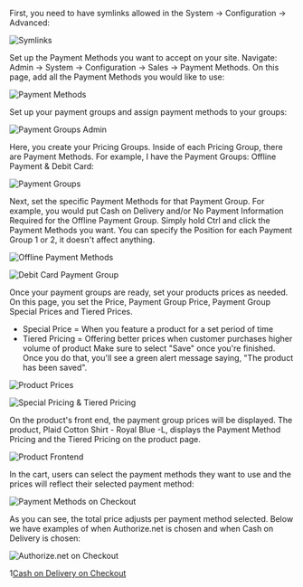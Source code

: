 First, you need to have symlinks allowed in the System -> Configuration -> Advanced:

![Symlinks](Symlinks.png)

Set up the Payment Methods you want to accept on your site.
Navigate: Admin -> System -> Configuration -> Sales -> Payment Methods. On this page, add all the Payment Methods you would like to use:

![Payment Methods](payment_methods.png)

Set up your payment groups and assign payment methods to your groups:

![Payment Groups Admin](paymentgroups.png) 

Here, you create your Pricing Groups. Inside of each Pricing Group, there are Payment Methods. For example, I have the Payment Groups: Offline Payment & Debit Card:

![Payment Groups](payment_method_pricing_groups.png)

Next, set the specific Payment Methods for that Payment Group. For example, you would put Cash on Delivery and/or No Payment Information Required for the Offline Payment Group. Simply hold Ctrl and click the Payment Methods you want. You can specify the Position for each Payment Group 1 or 2, it doesn't affect anything.

![Offline Payment Methods](offline_payment_methods.png)

![Debit Card Payment Group](Debit_Card_Payment_Group.png)

Once your payment groups are ready, set your products prices as needed. On this page, you set the Price, Payment Group Price, Payment Group Special Prices and Tiered Prices. 
* Special Price = When you feature a product for a set period of time
* Tiered Pricing = Offering better prices when customer purchases higher volume of product
Make sure to select "Save" once you're finished. Once you do that, you'll see a green alert message saying, "The product has been saved".

![Product Prices](Product_price_dashboard.png)

![Special Pricing & Tiered Pricing](special_tiered_pricing.png)

On the product's front end, the payment group prices will be displayed. The product, Plaid Cotton Shirt - Royal Blue -L, displays the Payment Method Pricing and the Tiered Pricing on the product page. 

![Product Frontend](Product_Frontend_Display.png)

In the cart, users can select the payment methods they want to use and the prices will reflect their selected payment method:

![Payment Methods on Checkout](Checkout_Payment_Method.png)

As you can see, the total price adjusts per payment method selected. Below we have examples of when Authorize.net is chosen and when Cash on Delivery is chosen:

![Authorize.net on Checkout](Authorize_net_checkout.png)

1[Cash on Delivery on Checkout](cash_checkout.png)


